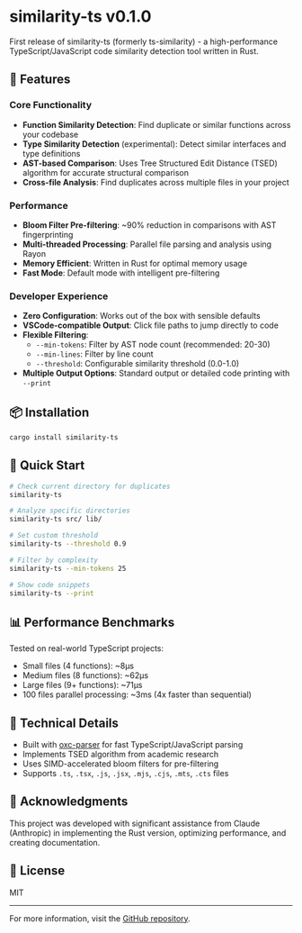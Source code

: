 # similarity-ts v0.1.0

First release of similarity-ts (formerly ts-similarity) - a high-performance TypeScript/JavaScript code similarity detection tool written in Rust.

## 🎯 Features

### Core Functionality
- **Function Similarity Detection**: Find duplicate or similar functions across your codebase
- **Type Similarity Detection** (experimental): Detect similar interfaces and type definitions
- **AST-based Comparison**: Uses Tree Structured Edit Distance (TSED) algorithm for accurate structural comparison
- **Cross-file Analysis**: Find duplicates across multiple files in your project

### Performance
- **Bloom Filter Pre-filtering**: ~90% reduction in comparisons with AST fingerprinting
- **Multi-threaded Processing**: Parallel file parsing and analysis using Rayon
- **Memory Efficient**: Written in Rust for optimal memory usage
- **Fast Mode**: Default mode with intelligent pre-filtering

### Developer Experience
- **Zero Configuration**: Works out of the box with sensible defaults
- **VSCode-compatible Output**: Click file paths to jump directly to code
- **Flexible Filtering**: 
  - `--min-tokens`: Filter by AST node count (recommended: 20-30)
  - `--min-lines`: Filter by line count
  - `--threshold`: Configurable similarity threshold (0.0-1.0)
- **Multiple Output Options**: Standard output or detailed code printing with `--print`

## 📦 Installation

```bash
cargo install similarity-ts
```

## 🚀 Quick Start

```bash
# Check current directory for duplicates
similarity-ts

# Analyze specific directories
similarity-ts src/ lib/

# Set custom threshold
similarity-ts --threshold 0.9

# Filter by complexity
similarity-ts --min-tokens 25

# Show code snippets
similarity-ts --print
```

## 📊 Performance Benchmarks

Tested on real-world TypeScript projects:
- Small files (4 functions): ~8µs
- Medium files (8 functions): ~62µs
- Large files (9+ functions): ~71µs
- 100 files parallel processing: ~3ms (4x faster than sequential)

## 🔧 Technical Details

- Built with [oxc-parser](https://github.com/oxc-project/oxc) for fast TypeScript/JavaScript parsing
- Implements TSED algorithm from academic research
- Uses SIMD-accelerated bloom filters for pre-filtering
- Supports `.ts`, `.tsx`, `.js`, `.jsx`, `.mjs`, `.cjs`, `.mts`, `.cts` files

## 🙏 Acknowledgments

This project was developed with significant assistance from Claude (Anthropic) in implementing the Rust version, optimizing performance, and creating documentation.

## 📝 License

MIT

---

For more information, visit the [GitHub repository](https://github.com/mizchi/similarity-ts).